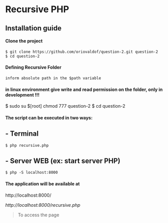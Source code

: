 Recursive PHP
===================

## Installation guide

#### Clone the project 
    $ git clone https://github.com/oriovaldof/question-2.git question-2
    $ cd question-2
       
#### Defining Recursive Folder
    inform absolute path in the $path variable

#### in linux environment give write and read permission on the folder, only in development !!!
 $ sudo su
 $[root] chmod 777 question-2
 $ cd question-2


#### The script can be executed in two ways:
## - Terminal
    $ php recursive.php
## - Server WEB (ex: start server PHP)
    $ php -S localhost:8000
#### The application will be available at
http://localhost:8000/

*http://localhost:8000/recursive.php*
>To access the page 

